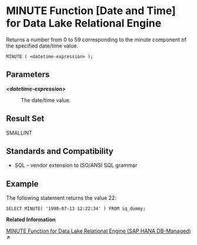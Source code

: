 <!-- loioa5640f2284f21015825db935889f60d9 -->

# MINUTE Function \[Date and Time\] for Data Lake Relational Engine

Returns a number from 0 to 59 corresponding to the minute component of the specified date/time value.



```
MINUTE ( <datetime-expression> );
```



<a name="loioa5640f2284f21015825db935889f60d9__MINUTE_parm1"/>

## Parameters


<dl>
<dt><b>

*<datetime-expression\>*

</b></dt>
<dd>

The date/time value.



</dd>
</dl>



<a name="loioa5640f2284f21015825db935889f60d9__MINUTE_returns1"/>

## Result Set

SMALLINT



<a name="loioa5640f2284f21015825db935889f60d9__MINUTE_standards1"/>

## Standards and Compatibility

-   SQL – vendor extension to ISO/ANSI SQL grammar



<a name="loioa5640f2284f21015825db935889f60d9__MINUTE_examples1"/>

## Example

The following statement returns the value 22:

```
SELECT MINUTE( '1998-07-13 12:22:34' ) FROM iq_dummy;
```

**Related Information**  


[MINUTE Function for Data Lake Relational Engine (SAP HANA DB-Managed)](https://help.sap.com/viewer/a898e08b84f21015969fa437e89860c8/2023_4_QRC/en-US/4b1c8e2d8caa4878ac564dcdc0ffacea.html "Returns a number from 0 to 59 corresponding to the minute component of the specified date/time value.") :arrow_upper_right:

